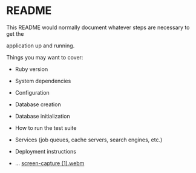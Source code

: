 # README

This README would normally document whatever steps are necessary to get the

application up and running.

Things you may want to cover:

* Ruby version

* System dependencies

* Configuration

* Database creation

* Database initialization

* How to run the test suite

* Services (job queues, cache servers, search engines, etc.)

* Deployment instructions

* ...
[screen-capture (1).webm](https://user-images.githubusercontent.com/55885416/207204583-a734f5bb-3a7d-43e6-aedb-58dffbbebff7.webm)

